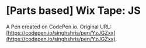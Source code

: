 # [Parts based] Wix Tape: JS

A Pen created on CodePen.io. Original URL: [https://codepen.io/singhshris/pen/YzJGZxx](https://codepen.io/singhshris/pen/YzJGZxx).

